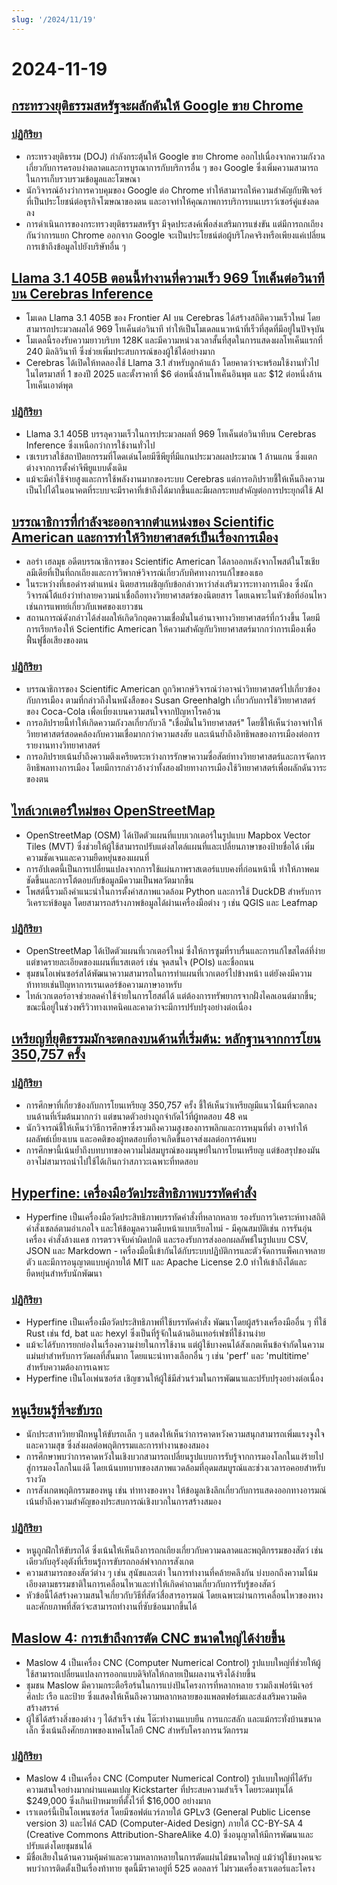 ```yaml
---
slug: '/2024/11/19'
---
```


# 2024-11-19

## [กระทรวงยุติธรรมสหรัฐจะผลักดันให้ Google ขาย Chrome](https://www.bloomberg.com/news/articles/2024-11-18/doj-will-push-google-to-sell-off-chrome-to-break-search-monopoly)

### [ปฏิกิริยา](https://news.ycombinator.com/item?id=42177767)

- กระทรวงยุติธรรม (DOJ) กำลังกระตุ้นให้ Google ขาย Chrome ออกไปเนื่องจากความกังวลเกี่ยวกับการครอบงำตลาดและการบูรณาการกับบริการอื่น ๆ ของ Google ซึ่งเพิ่มความสามารถในการเก็บรวบรวมข้อมูลและโฆษณา
- นักวิจารณ์อ้างว่าการควบคุมของ Google ต่อ Chrome ทำให้สามารถให้ความสำคัญกับฟีเจอร์ที่เป็นประโยชน์ต่อธุรกิจโฆษณาของตน และอาจทำให้คุณภาพการบริการบนเบราว์เซอร์คู่แข่งลดลง
- การดำเนินการของกระทรวงยุติธรรมสหรัฐฯ มีจุดประสงค์เพื่อส่งเสริมการแข่งขัน แต่มีการถกเถียงกันว่าการแยก Chrome ออกจาก Google จะเป็นประโยชน์ต่อผู้บริโภคจริงหรือเพียงแค่เปลี่ยนการเข้าถึงข้อมูลไปยังบริษัทอื่น ๆ

## [Llama 3.1 405B ตอนนี้ทำงานที่ความเร็ว 969 โทเค็นต่อวินาทีบน Cerebras Inference](https://cerebras.ai/blog/llama-405b-inference)

- โมเดล Llama 3.1 405B ของ Frontier AI บน Cerebras ได้สร้างสถิติความเร็วใหม่ โดยสามารถประมวลผลได้ 969 โทเค็นต่อวินาที ทำให้เป็นโมเดลแนวหน้าที่เร็วที่สุดที่มีอยู่ในปัจจุบัน
- โมเดลนี้รองรับความยาวบริบท 128K และมีความหน่วงเวลาสั้นที่สุดในการแสดงผลโทเค็นแรกที่ 240 มิลลิวินาที ซึ่งช่วยเพิ่มประสบการณ์ของผู้ใช้ได้อย่างมาก
- Cerebras ได้เปิดให้ทดลองใช้ Llama 3.1 สำหรับลูกค้าแล้ว โดยคาดว่าจะพร้อมใช้งานทั่วไปในไตรมาสที่ 1 ของปี 2025 และตั้งราคาที่ $6 ต่อหนึ่งล้านโทเค็นอินพุต และ $12 ต่อหนึ่งล้านโทเค็นเอาต์พุต

### [ปฏิกิริยา](https://news.ycombinator.com/item?id=42178761)

- Llama 3.1 405B บรรลุความเร็วในการประมวลผลที่ 969 โทเค็นต่อวินาทีบน Cerebras Inference ซึ่งเหนือกว่าการใช้งานทั่วไป
- เซเรบราสใช้สถาปัตยกรรมที่โดดเด่นโดยมีซีพียูที่มีแกนประมวลผลประมาณ 1 ล้านแกน ซึ่งแตกต่างจากการตั้งค่าจีพียูแบบดั้งเดิม
- แม้จะมีค่าใช้จ่ายสูงและการใช้พลังงานมากของระบบ Cerebras แต่การอภิปรายชี้ให้เห็นถึงความเป็นไปได้ในอนาคตที่ระบบจะมีราคาที่เข้าถึงได้มากขึ้นและมีผลกระทบสำคัญต่อการประยุกต์ใช้ AI

## [บรรณาธิการที่กำลังจะออกจากตำแหน่งของ Scientific American และการทำให้วิทยาศาสตร์เป็นเรื่องการเมือง](https://reason.com/2024/11/18/how-scientific-americans-departing-editor-helped-degrade-science/)

- ลอร่า เฮลมุธ อดีตบรรณาธิการของ Scientific American ได้ลาออกหลังจากโพสต์ในโซเชียลมีเดียที่เป็นที่ถกเถียงและการวิพากษ์วิจารณ์เกี่ยวกับทิศทางการแก้ไขของเธอ
- ในระหว่างที่เธอดำรงตำแหน่ง นิตยสารเผชิญกับข้อกล่าวหาว่าส่งเสริมวาระทางการเมือง ซึ่งนักวิจารณ์โต้แย้งว่าทำลายความน่าเชื่อถือทางวิทยาศาสตร์ของนิตยสาร โดยเฉพาะในหัวข้อที่อ่อนไหวเช่นการแพทย์เกี่ยวกับเพศของเยาวชน
- สถานการณ์ดังกล่าวได้ส่งผลให้เกิดวิกฤตความเชื่อมั่นในอำนาจทางวิทยาศาสตร์ที่กว้างขึ้น โดยมีการเรียกร้องให้ Scientific American ให้ความสำคัญกับวิทยาศาสตร์มากกว่าการเมืองเพื่อฟื้นฟูชื่อเสียงของตน

### [ปฏิกิริยา](https://news.ycombinator.com/item?id=42177619)

- บรรณาธิการของ Scientific American ถูกวิพากษ์วิจารณ์ว่าอาจนำวิทยาศาสตร์ไปเกี่ยวข้องกับการเมือง ตามที่กล่าวถึงในหนังสือของ Susan Greenhalgh เกี่ยวกับการใช้วิทยาศาสตร์ของ Coca-Cola เพื่อเบี่ยงเบนความสนใจจากปัญหาโรคอ้วน
- การอภิปรายนี้ทำให้เกิดความกังวลเกี่ยวกับวลี "เชื่อมั่นในวิทยาศาสตร์" โดยชี้ให้เห็นว่าอาจทำให้วิทยาศาสตร์สอดคล้องกับความเชื่อมากกว่าความสงสัย และเน้นย้ำถึงอิทธิพลของการเมืองต่อการรายงานทางวิทยาศาสตร์
- การอภิปรายเน้นย้ำถึงความตึงเครียดระหว่างการรักษาความซื่อสัตย์ทางวิทยาศาสตร์และการจัดการอิทธิพลทางการเมือง โดยมีการกล่าวอ้างว่าทั้งสองฝ่ายทางการเมืองใช้วิทยาศาสตร์เพื่อผลักดันวาระของตน

## [ไทล์เวกเตอร์ใหม่ของ OpenStreetMap](https://tech.marksblogg.com/osm-mvt-vector-tiles.html)

- OpenStreetMap (OSM) ได้เปิดตัวแผนที่แบบเวกเตอร์ในรูปแบบ Mapbox Vector Tiles (MVT) ซึ่งช่วยให้ผู้ใช้สามารถปรับแต่งสไตล์แผนที่และเปลี่ยนภาษาของป้ายชื่อได้ เพิ่มความชัดเจนและความยืดหยุ่นของแผนที่
- การอัปเดตนี้เป็นการเปลี่ยนแปลงจากการใช้แผ่นภาพราสเตอร์แบบคงที่ก่อนหน้านี้ ทำให้ภาพคมชัดขึ้นและการโต้ตอบกับข้อมูลมีความเป็นพลวัตมากขึ้น
- โพสต์นี้รวมถึงคำแนะนำในการตั้งค่าสภาพแวดล้อม Python และการใช้ DuckDB สำหรับการวิเคราะห์ข้อมูล โดยสามารถสร้างภาพข้อมูลได้ผ่านเครื่องมือต่าง ๆ เช่น QGIS และ Leafmap

### [ปฏิกิริยา](https://news.ycombinator.com/item?id=42182519)

- OpenStreetMap ได้เปิดตัวแผนที่เวกเตอร์ใหม่ ซึ่งให้การซูมที่ราบรื่นและการแก้ไขสไตล์ที่ง่าย แต่ขาดรายละเอียดของแผนที่แรสเตอร์ เช่น จุดสนใจ (POIs) และชื่อถนน
- ชุมชนโอเพ่นซอร์สได้พัฒนาความสามารถในการทำแผนที่เวกเตอร์ไปข้างหน้า แต่ยังคงมีความท้าทายเช่นปัญหาการเรนเดอร์ข้อความภาษาอาหรับ
- ไทล์เวกเตอร์อาจช่วยลดค่าใช้จ่ายในการโฮสต์ได้ แต่ต้องการทรัพยากรจากฝั่งไคลเอนต์มากขึ้น; ขณะนี้อยู่ในช่วงพรีวิวทางเทคนิคและคาดว่าจะมีการปรับปรุงอย่างต่อเนื่อง

## [เหรียญที่ยุติธรรมมักจะตกลงบนด้านที่เริ่มต้น: หลักฐานจากการโยน 350,757 ครั้ง](https://www.researchgate.net/publication/374700857_Fair_coins_tend_to_land_on_the_same_side_they_started_Evidence_from_350757_flips)

### [ปฏิกิริยา](https://news.ycombinator.com/item?id=42181345)

- การศึกษาที่เกี่ยวข้องกับการโยนเหรียญ 350,757 ครั้ง ชี้ให้เห็นว่าเหรียญมีแนวโน้มที่จะตกลงบนด้านที่เริ่มต้นมากกว่า แต่ขนาดตัวอย่างถูกจำกัดไว้ที่ผู้ทดสอบ 48 คน
- นักวิจารณ์ชี้ให้เห็นว่าวิธีการศึกษาซึ่งรวมถึงความสูงของการพลิกและการหมุนที่ต่ำ อาจทำให้ผลลัพธ์เบี่ยงเบน และอคติของผู้ทดสอบที่อาจเกิดขึ้นอาจส่งผลต่อการค้นพบ
- การศึกษานี้เน้นย้ำถึงบทบาทของความไม่สมบูรณ์ของมนุษย์ในการโยนเหรียญ แต่ข้อสรุปของมันอาจไม่สามารถนำไปใช้ได้เกินกว่าสภาวะเฉพาะที่ทดสอบ

## [Hyperfine: เครื่องมือวัดประสิทธิภาพบรรทัดคำสั่ง](https://github.com/sharkdp/hyperfine)

- Hyperfine เป็นเครื่องมือวัดประสิทธิภาพบรรทัดคำสั่งที่หลากหลาย รองรับการวิเคราะห์ทางสถิติ คำสั่งเชลล์ตามอำเภอใจ และให้ข้อมูลความคืบหน้าแบบเรียลไทม์ - มีคุณสมบัติเช่น การรันอุ่นเครื่อง คำสั่งล้างแคช การตรวจจับค่าผิดปกติ และรองรับการส่งออกผลลัพธ์ในรูปแบบ CSV, JSON และ Markdown - เครื่องมือนี้เข้ากันได้กับระบบปฏิบัติการและตัวจัดการแพ็คเกจหลายตัว และมีการอนุญาตแบบคู่ภายใต้ MIT และ Apache License 2.0 ทำให้เข้าถึงได้และยืดหยุ่นสำหรับนักพัฒนา

### [ปฏิกิริยา](https://news.ycombinator.com/item?id=42177462)

- Hyperfine เป็นเครื่องมือวัดประสิทธิภาพที่ใช้บรรทัดคำสั่ง พัฒนาโดยผู้สร้างเครื่องมืออื่น ๆ ที่ใช้ Rust เช่น fd, bat และ hexyl ซึ่งเป็นที่รู้จักในด้านอินเทอร์เฟซที่ใช้งานง่าย
- แม้จะได้รับการยกย่องในเรื่องความง่ายในการใช้งาน แต่ผู้ใช้บางคนได้สังเกตเห็นข้อจำกัดในความแม่นยำสำหรับการวัดผลที่สั้นมาก โดยแนะนำทางเลือกอื่น ๆ เช่น 'perf' และ 'multitime' สำหรับความต้องการเฉพาะ
- Hyperfine เป็นโอเพ่นซอร์ส เชิญชวนให้ผู้ใช้มีส่วนร่วมในการพัฒนาและปรับปรุงอย่างต่อเนื่อง

## [หนูเรียนรู้ที่จะขับรถ](https://theconversation.com/im-a-neuroscientist-who-taught-rats-to-drive-their-joy-suggests-how-anticipating-fun-can-enrich-human-life-239029)

- นักประสาทวิทยาฝึกหนูให้ขับรถเล็ก ๆ แสดงให้เห็นว่าการคาดหวังความสนุกสามารถเพิ่มแรงจูงใจและความสุข ซึ่งส่งผลต่อพฤติกรรมและการทำงานของสมอง
- การศึกษาพบว่าการคาดหวังในเชิงบวกสามารถเปลี่ยนรูปแบบการรับรู้จากการมองโลกในแง่ร้ายไปสู่การมองโลกในแง่ดี โดยเน้นบทบาทของสภาพแวดล้อมที่อุดมสมบูรณ์และช่วงเวลารอคอยสำหรับรางวัล
- การสังเกตพฤติกรรมของหนู เช่น ท่าทางของหาง ให้ข้อมูลเชิงลึกเกี่ยวกับการแสดงออกทางอารมณ์ เน้นย้ำถึงความสำคัญของประสบการณ์เชิงบวกในการสร้างสมอง

### [ปฏิกิริยา](https://news.ycombinator.com/item?id=42179774)

- หนูถูกฝึกให้ขับรถได้ ซึ่งเน้นให้เห็นถึงการถกเถียงเกี่ยวกับความฉลาดและพฤติกรรมของสัตว์ เช่นเดียวกับอุรังอุตังที่เรียนรู้การขับรถกอล์ฟจากการสังเกต
- ความสามารถของสัตว์ต่าง ๆ เช่น สุนัขและเต่า ในการทำงานที่คล้ายคลึงกัน บ่งบอกถึงความโน้มเอียงตามธรรมชาติในการเคลื่อนไหวและทำให้เกิดคำถามเกี่ยวกับการรับรู้ของสัตว์
- หัวข้อนี้ได้สร้างความสนใจเกี่ยวกับวิธีที่สัตว์สื่อสารอารมณ์ โดยเฉพาะผ่านการเคลื่อนไหวของหาง และศักยภาพที่สัตว์จะสามารถทำงานที่ซับซ้อนมากขึ้นได้

## [Maslow 4: การเข้าถึงการตัด CNC ขนาดใหญ่ได้ง่ายขึ้น](https://www.maslowcnc.com)

- Maslow 4 เป็นเครื่อง CNC (Computer Numerical Control) รูปแบบใหญ่ที่ช่วยให้ผู้ใช้สามารถเปลี่ยนแปลงการออกแบบดิจิทัลให้กลายเป็นผลงานจริงได้ง่ายขึ้น
- ชุมชน Maslow มีความกระตือรือร้นในการแบ่งปันโครงการที่หลากหลาย รวมถึงเฟอร์นิเจอร์ ศิลปะ เรือ และป้าย ซึ่งแสดงให้เห็นถึงความหลากหลายของแพลตฟอร์มและส่งเสริมความคิดสร้างสรรค์
- ผู้ใช้ได้สร้างสิ่งของต่าง ๆ ได้สำเร็จ เช่น โต๊ะทำงานแบบยืน การแกะสลัก และแม้กระทั่งบ้านขนาดเล็ก ซึ่งเน้นถึงศักยภาพของเทคโนโลยี CNC สำหรับโครงการนวัตกรรม

### [ปฏิกิริยา](https://news.ycombinator.com/item?id=42179467)

- Maslow 4 เป็นเครื่อง CNC (Computer Numerical Control) รูปแบบใหญ่ที่ได้รับความสนใจอย่างมากผ่านแคมเปญ Kickstarter ที่ประสบความสำเร็จ โดยระดมทุนได้ $249,000 ซึ่งเกินเป้าหมายที่ตั้งไว้ที่ $16,000 อย่างมาก
- เราเตอร์นี้เป็นโอเพนซอร์ส โดยมีซอฟต์แวร์ภายใต้ GPLv3 (General Public License version 3) และไฟล์ CAD (Computer-Aided Design) ภายใต้ CC-BY-SA 4 (Creative Commons Attribution-ShareAlike 4.0) ซึ่งอนุญาตให้มีการพัฒนาและปรับแต่งโดยชุมชนได้
- มีชื่อเสียงในด้านความคุ้มค่าและความหลากหลายในการตัดแผ่นไม้ขนาดใหญ่ แม้ว่าผู้ใช้บางคนจะพบว่าการติดตั้งเป็นเรื่องท้าทาย ชุดนี้มีราคาอยู่ที่ 525 ดอลลาร์ ไม่รวมเครื่องเราเตอร์และโครง

<head>
  <meta property="og:title" content="กระทรวงยุติธรรมสหรัฐจะผลักดันให้ Google ขาย Chrome" />
  <meta property="og:type" content="website" />
  <meta property="og:image" content="https://og.cho.sh/api/og/?title=%E0%B8%81%E0%B8%A3%E0%B8%B0%E0%B8%97%E0%B8%A3%E0%B8%A7%E0%B8%87%E0%B8%A2%E0%B8%B8%E0%B8%95%E0%B8%B4%E0%B8%98%E0%B8%A3%E0%B8%A3%E0%B8%A1%E0%B8%AA%E0%B8%AB%E0%B8%A3%E0%B8%B1%E0%B8%90%E0%B8%88%E0%B8%B0%E0%B8%9C%E0%B8%A5%E0%B8%B1%E0%B8%81%E0%B8%94%E0%B8%B1%E0%B8%99%E0%B9%83%E0%B8%AB%E0%B9%89%20Google%20%E0%B8%82%E0%B8%B2%E0%B8%A2%20Chrome&subheading=%E0%B8%A7%E0%B8%B1%E0%B8%99%E0%B8%AD%E0%B8%B1%E0%B8%87%E0%B8%84%E0%B8%B2%E0%B8%A3%E0%B8%97%E0%B8%B5%E0%B9%88%2019%20%E0%B8%9E%E0%B8%A4%E0%B8%A8%E0%B8%88%E0%B8%B4%E0%B8%81%E0%B8%B2%E0%B8%A2%E0%B8%99%202567%3A%20%E0%B8%AA%E0%B8%A3%E0%B8%B8%E0%B8%9B%E0%B8%82%E0%B9%88%E0%B8%B2%E0%B8%A7%E0%B9%81%E0%B8%AE%E0%B9%87%E0%B8%81%E0%B9%80%E0%B8%81%E0%B8%AD%E0%B8%A3%E0%B9%8C" />
</head>
